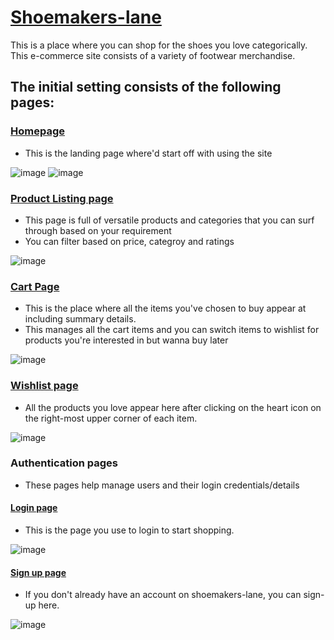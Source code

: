 # [Shoemakers-lane](https://shoemakers-lane.netlify.app/)
This is a place where you can shop for the shoes you love categorically.
This e-commerce site consists of a variety of footwear merchandise.

## The initial setting consists of the following pages:

### [Homepage](https://shoemakers-lane.netlify.app/)
- This is the landing page where'd start off with using the site

![image](https://user-images.githubusercontent.com/54763849/153426822-b4e0ea73-c3df-428d-be0f-6b5a242c5cc3.png)
![image](https://user-images.githubusercontent.com/54763849/153426903-dbcc5cce-9339-4b82-b82e-790fcd6be98f.png)



### [Product Listing page](https://shoemakers-lane.netlify.app/pages/product%20page/product_listing)
- This page is full of versatile products and categories that you can surf through based on your requirement
- You can filter based on price, categroy and ratings

![image](https://user-images.githubusercontent.com/54763849/153424192-e327cd04-c6e9-4d1b-ab4c-3778a0df48f0.png)


### [Cart Page](https://shoemakers-lane.netlify.app/pages/cart%20page/cart)
- This is the place where all the items you've chosen to buy appear at including summary details.
- This manages all the cart items and you can switch items to wishlist for products you're interested in but wanna buy later

![image](https://user-images.githubusercontent.com/54763849/153424561-f449a4fb-9f37-42a9-8580-477a55233607.png)


### [Wishlist page](https://shoemakers-lane.netlify.app/pages/wishlist/wishlist.html)
- All the products you love appear here after clicking on the heart icon on the right-most upper corner of each item.

![image](https://user-images.githubusercontent.com/54763849/153424720-47d9121d-f996-47e6-a303-ee00fcac2d8c.png)



### Authentication pages 
- These pages help manage users and their login credentials/details
#### [Login page](https://shoemakers-lane.netlify.app/pages/login/login_page)
- This is the page you use to login to start shopping.

![image](https://user-images.githubusercontent.com/54763849/153426227-88ddb52e-7ecf-476c-8bf6-488445b83ff2.png)


#### [Sign up page](https://shoemakers-lane.netlify.app/pages/login/signup)
- If you don't already have an account on shoemakers-lane, you can sign-up here.

![image](https://user-images.githubusercontent.com/54763849/153426413-8c84b752-28cf-42d8-bfe8-a2c6d3433c13.png)





